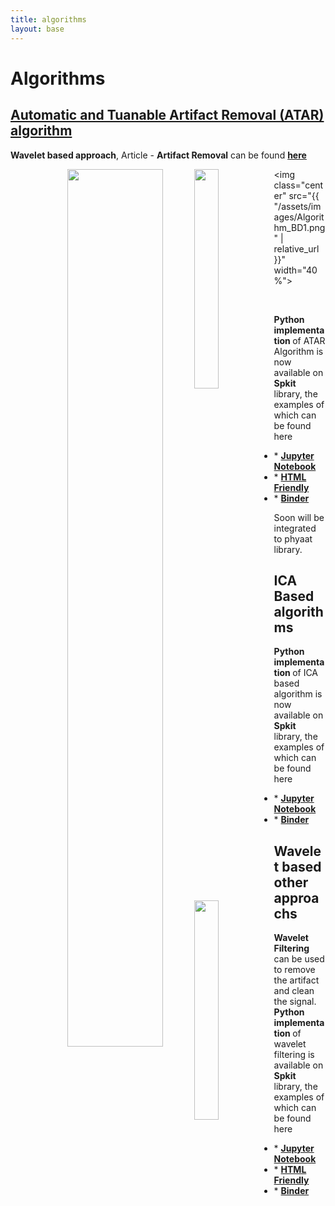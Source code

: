 ```yaml
---
title: algorithms
layout: base
---
```


<div class="section" id="Algorithm">
<h1>Algorithms<a class="headerlink" href="#experiment" title="Permalink to this headline"></a></h1>
<h2 ><a href="artifact_algo.html">Automatic and Tuanable Artifact Removal (ATAR) algorithm</a></h2>
<strong>Wavelet based approach</strong>, Article - <strong>Artifact Removal</strong> can be found <a href="https://doi.org/10.1016/j.bspc.2019.101624" target="_blank"><strong>here</strong></a><a href="https://doi.org/10.1016/j.bspc.2019.101624" target="_blank"> <i class="fa fa-file-pdf-o" style="font-size:24px;color:red"></i></a>
<br>

<center>
<figure>
<img style="float: left;"  src="{{ "/assets/images/Beta.gif" | relative_url }}" width="60%">
</figure>
</center>

<figure>
<img style="float: left;"  src="{{ "/assets/images/SignalsSeg3_WPD50_a.png" | relative_url }}" width="30%">
<img style="float: left;"  src="{{ "/assets/images/SignalsSeg3_WPD50_b.png" | relative_url }}" width="30%">
</figure>
  
<img class="center" src="{{ "/assets/images/Algorithm_BD1.png" | relative_url }}" width="40%">

 <br>

<strong>Python implementation </strong> of ATAR Algorithm is now available on <strong>Spkit</strong> library, the examples of which can be found here
 
<ul class="simple">
  <li>* <a href="https://nbviewer.org/github/Nikeshbajaj/Notebooks/blob/master/spkit/SP/ATAR_Algorithm_EEG_Artifact_Removal.ipynb" target="_blank"><strong>Jupyter Notebook </strong></a></li>
  <li>* <a href="https://spkit.github.io/guide/notebooks/ATAR_Algorithm_EEG_Artifact_Removal.html" target="_blank"><strong>HTML Friendly</strong></a></li>
  <li>* <a href="https://mybinder.org/v2/gh/Nikeshbajaj/Notebooks/master?filepath=spkit/SP/ATAR_Algorithm_EEG_Artifact_Removal.ipynb" target="_blank"><strong>Binder</strong></a></li>
</ul>
Soon will be integrated to phyaat library.


<!--<a><img alt="Under construction" src="../_images0/IPR.gif" width="300"></a>-->
<!--<h3 style="background-color: #EBF5FB">ICA based Artifact removal approach<a class="headerlink" href="#institutions" title="Permalink to this headline"></a></h3> -->

<h2> ICA Based algorithms</h2>
<strong>Python implementation </strong> of ICA based algorithm is now available on <strong>Spkit</strong> library, the examples of which can be found here
<ul class="simple">
<li> * <a href="https://nbviewer.org/github/Nikeshbajaj/Notebooks/blob/master/spkit/SP/ICA_based_Artifact_Removal.ipynb" target="_blank"> <strong>Jupyter Notebook </strong></a></li>
<li> * <a href="https://mybinder.org/v2/gh/Nikeshbajaj/Notebooks/master?filepath=spkit/SP/ICA_based_Artifact_Removal.ipynb" target="_blank"> <strong>Binder </strong></a></li>
</ul>

<h2>Wavelet based other approachs</h2>
<strong>Wavelet Filtering</strong> can be used to remove the artifact and clean the signal. <strong>Python implementation </strong> of wavelet filtering is available on <strong>Spkit</strong> library, the examples of which can be found here 
<ul class="simple">
<li>* <a href="https://nbviewer.org/github/Nikeshbajaj/Notebooks/blob/master/spkit/SP/Wavelet_Filtering_1_demo.ipynb" target="_blank"><strong>Jupyter Notebook </strong></a> </li>
<li>* <a href="https://spkit.github.io/guide/notebooks/Wavelet_Filtering_1_demo.html" target="_blank"><strong>HTML Friendly</strong></a> </li>
<li>* <a href="https://mybinder.org/v2/gh/Nikeshbajaj/Notebooks/master?filepath=spkit/SP/Wavelet_Filtering_1_demo.ipynb" target="_blank"><strong>Binder</strong></a> </li>
</ul>
 
 
 
<!--<li><a class="reference external" href="http://nikeshbajaj.in">Nikesh Bajaj<img alt="Nikesh Bajaj" src="_images0/nikeshbajaj.png" width="100"></a></li> -->
